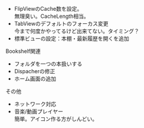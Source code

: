 * FlipViewのCache数を設定。  
無理臭い。CacheLength相当。
* TabViewのデフォルトのフォーカス変更  
今まで何度かやってるけど出来てない。タイミング？
* 標準ビューの設定：本棚・最新履歴を開くを追加

Bookshelf関連

* フォルダを一つの本扱いする
* Dispacherの修正
* ホーム画面の追加

その他

* ネットワーク対応
* 音楽/動画プレイヤー  
簡単。アイコン作る方がしんどい。